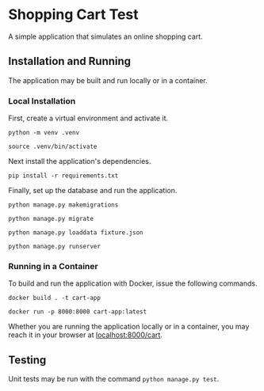 # Shopping Cart Test

A simple application that simulates an online shopping cart.

## Installation and Running

The application may be built and run locally or in a container.

### Local Installation

First, create a virtual environment and activate it.

```
python -m venv .venv
```

```
source .venv/bin/activate
```

Next install the application's dependencies.

```
pip install -r requirements.txt
```

Finally, set up the database and run the application.

```
python manage.py makemigrations
```

```
python manage.py migrate
```

```
python manage.py loaddata fixture.json
```

```
python manage.py runserver
```

### Running in a Container

To build and run the application with Docker, issue the following commands.

```
docker build . -t cart-app
```

```
docker run -p 8000:8000 cart-app:latest
```

Whether you are running the application locally or in a container, you may reach it in your browser at [localhost:8000/cart](localhost:8000/cart).

## Testing

Unit tests may be run with the command `python manage.py test`.
